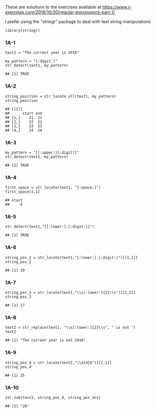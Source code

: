 These are solutions to the exercises available at
<https://www.r-exercises.com/2016/10/30/regular-expressions-part-1/>

I prefer using the "stringr" package to deal with text string
manipulations

    library(stringr)

### 1A-1

    text1 = "The current year is 2016"

    my_pattern = "[:digit:]"
    str_detect(text1, my_pattern)

    ## [1] TRUE

### 1A-2

    string_position = str_locate_all(text1, my_pattern)
    string_position

    ## [[1]]
    ##      start end
    ## [1,]    21  21
    ## [2,]    22  22
    ## [3,]    23  23
    ## [4,]    24  24

### 1A-3

    my_pattern = "[[:upper:][:digit]]"
    str_detect(text1, my_pattern)

    ## [1] TRUE

### 1A-4

    first_space = str_locate(text1, "[:space:]")
    first_space[1,1]

    ## start 
    ##     4

### 1A-5

    str_detect(text1,"[[:lower:].[:digit:]]")

    ## [1] TRUE

### 1A-6

    string_pos_2 = str_locate(text1,"[:lower:].[:digit:]")[[1,1]]
    string_pos_2

    ## [1] 19

### 1A-7

    string_pos_3 = str_locate(text1,"\\s[:lower:]{2}\\s")[[1,1]]
    string_pos_3

    ## [1] 17

### 1A-8

    text2 = str_replace(text1, "\\s[:lower:]{2}\\s", " is not ")
    text2

    ## [1] "The current year is not 2016"

### 1A-9

    string_pos_4 = str_locate(text2,"\\d{4}$")[[1,1]]
    string_pos_4

    ## [1] 25

### 1A-10

    str_sub(text2, string_pos_4, string_pos_4+1)

    ## [1] "20"
